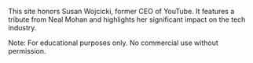This site honors Susan Wojcicki, former CEO of YouTube. It features a tribute from Neal Mohan and highlights her significant impact on the tech industry.

Note: For educational purposes only. No commercial use without permission.
